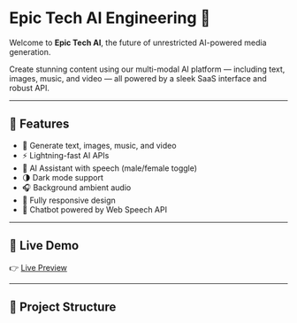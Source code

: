 # Epic Tech AI Engineering 🚀

Welcome to **Epic Tech AI**, the future of unrestricted AI-powered media generation.

Create stunning content using our multi-modal AI platform — including text, images, music, and video — all powered by a sleek SaaS interface and robust API.

---

## 🌟 Features

- 🎨 Generate text, images, music, and video
- ⚡ Lightning-fast AI APIs
- 🧠 AI Assistant with speech (male/female toggle)
- 🌗 Dark mode support
- 🎧 Background ambient audio
- 📱 Fully responsive design
- 💬 Chatbot powered by Web Speech API

---

## 🚀 Live Demo

👉 [Live Preview](https://epic-tech-ai-engineering-unrestricted-media-genera--epictechai.on.websim.com)

---

## 📂 Project Structure

